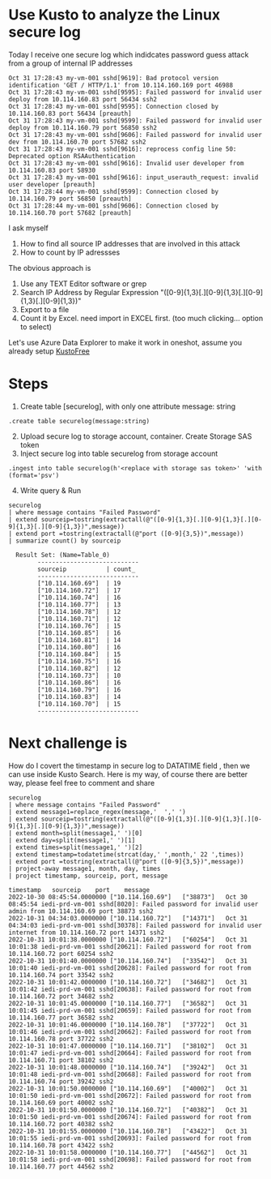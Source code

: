 # Use Kusto to analyze the Linux secure log 

Today I receive one secure log which indidcates password guess attack from a group of internal IP addresses 

```
Oct 31 17:28:43 my-vm-001 sshd[9619]: Bad protocol version identification 'GET / HTTP/1.1' from 10.114.160.169 port 46988
Oct 31 17:28:43 my-vm-001 sshd[9595]: Failed password for invalid user deploy from 10.114.160.83 port 56434 ssh2
Oct 31 17:28:43 my-vm-001 sshd[9595]: Connection closed by 10.114.160.83 port 56434 [preauth]
Oct 31 17:28:43 my-vm-001 sshd[9599]: Failed password for invalid user deploy from 10.114.160.79 port 56850 ssh2
Oct 31 17:28:43 my-vm-001 sshd[9606]: Failed password for invalid user dev from 10.114.160.70 port 57682 ssh2
Oct 31 17:28:43 my-vm-001 sshd[9616]: reprocess config line 50: Deprecated option RSAAuthentication
Oct 31 17:28:43 my-vm-001 sshd[9616]: Invalid user developer from 10.114.160.83 port 58930
Oct 31 17:28:43 my-vm-001 sshd[9616]: input_userauth_request: invalid user developer [preauth]
Oct 31 17:28:44 my-vm-001 sshd[9599]: Connection closed by 10.114.160.79 port 56850 [preauth]
Oct 31 17:28:44 my-vm-001 sshd[9606]: Connection closed by 10.114.160.70 port 57682 [preauth]
```

I ask myself 
  1. How to find all source IP addresses that are involved in this attack
  2. How to count by IP adressses

The obvious approach is 
  1. Use any TEXT Editor software or grep
  2. Search IP Address by Regular Expression "([0-9]{1,3}[.][0-9]{1,3}[.][0-9]{1,3}[.][0-9]{1,3})" 
  3. Export to a file 
  4. Count it by Excel. need import in EXCEL first. (too much clicking... option to select)

Let's use Azure Data Explorer to make it work in oneshot, assume you already setup [KustoFree](https://aka.ms/kustofree)

# Steps 
1. Create table [securelog], with only one attribute message: string
  ```
  .create table securelog(message:string)
  ```
2. Upload secure log to storage account, container. Create Storage SAS token
3. Inject secure log into table securelog from storage account
  ```
  .ingest into table securelog(h'<replace with storage sas token>' 'with (format='psv')
  ```
4. Write query & Run
  ```
  securelog 
  | where message contains "Failed Password"
  | extend sourceip=tostring(extractall(@"([0-9]{1,3}[.][0-9]{1,3}[.][0-9]{1,3}[.][0-9]{1,3})",message))
  | extend port =tostring(extractall(@"port ([0-9]{3,5})",message))
  | summarize count() by sourceip

    Result Set: (Name=Table_0)
          ----------------------------
          sourceip           | count_
          ----------------------------
          ["10.114.160.69"]  | 19
          ["10.114.160.72"]  | 17
          ["10.114.160.74"]  | 16
          ["10.114.160.77"]  | 13
          ["10.114.160.78"]  | 12
          ["10.114.160.71"]  | 12
          ["10.114.160.76"]  | 15
          ["10.114.160.85"]  | 16
          ["10.114.160.81"]  | 14
          ["10.114.160.80"]  | 16
          ["10.114.160.84"]  | 15
          ["10.114.160.75"]  | 16
          ["10.114.160.82"]  | 12
          ["10.114.160.73"]  | 10
          ["10.114.160.86"]  | 16
          ["10.114.160.79"]  | 16
          ["10.114.160.83"]  | 14
          ["10.114.160.70"]  | 15
          ----------------------------
```          
          
          
# Next challenge is 

How do I covert the timestamp in secure log to DATATIME field , then we can use inside Kusto Search. Here is my way, of course there are better way, please feel free to comment and share

```
securelog 
| where message contains "Failed Password"
| extend message1=replace_regex(message,'  ',' ')
| extend sourceip=tostring(extractall(@"([0-9]{1,3}[.][0-9]{1,3}[.][0-9]{1,3}[.][0-9]{1,3})",message))
| extend month=split(message1,' ')[0] 
| extend day=split(message1,' ')[1] 
| extend times=split(message1,' ')[2] 
| extend timestamp=todatetime(strcat(day,' ',month,' 22 ',times))
| extend port =tostring(extractall(@"port ([0-9]{3,5})",message))
| project-away message1, month, day, times
| project timestamp, sourceip, port, message

timestamp	sourceip	port	message
2022-10-30 08:45:54.0000000	["10.114.160.69"]	["38873"]	Oct 30 08:45:54 iedi-prd-vm-001 sshd[8020]: Failed password for invalid user admin from 10.114.160.69 port 38873 ssh2
2022-10-31 04:34:03.0000000	["10.114.160.72"]	["14371"]	Oct 31 04:34:03 iedi-prd-vm-001 sshd[30378]: Failed password for invalid user internet from 10.114.160.72 port 14371 ssh2
2022-10-31 10:01:38.0000000	["10.114.160.72"]	["60254"]	Oct 31 10:01:38 iedi-prd-vm-001 sshd[20621]: Failed password for root from 10.114.160.72 port 60254 ssh2
2022-10-31 10:01:40.0000000	["10.114.160.74"]	["33542"]	Oct 31 10:01:40 iedi-prd-vm-001 sshd[20628]: Failed password for root from 10.114.160.74 port 33542 ssh2
2022-10-31 10:01:42.0000000	["10.114.160.72"]	["34682"]	Oct 31 10:01:42 iedi-prd-vm-001 sshd[20638]: Failed password for root from 10.114.160.72 port 34682 ssh2
2022-10-31 10:01:45.0000000	["10.114.160.77"]	["36582"]	Oct 31 10:01:45 iedi-prd-vm-001 sshd[20659]: Failed password for root from 10.114.160.77 port 36582 ssh2
2022-10-31 10:01:46.0000000	["10.114.160.78"]	["37722"]	Oct 31 10:01:46 iedi-prd-vm-001 sshd[20662]: Failed password for root from 10.114.160.78 port 37722 ssh2
2022-10-31 10:01:47.0000000	["10.114.160.71"]	["38102"]	Oct 31 10:01:47 iedi-prd-vm-001 sshd[20664]: Failed password for root from 10.114.160.71 port 38102 ssh2
2022-10-31 10:01:48.0000000	["10.114.160.74"]	["39242"]	Oct 31 10:01:48 iedi-prd-vm-001 sshd[20668]: Failed password for root from 10.114.160.74 port 39242 ssh2
2022-10-31 10:01:50.0000000	["10.114.160.69"]	["40002"]	Oct 31 10:01:50 iedi-prd-vm-001 sshd[20672]: Failed password for root from 10.114.160.69 port 40002 ssh2
2022-10-31 10:01:50.0000000	["10.114.160.72"]	["40382"]	Oct 31 10:01:50 iedi-prd-vm-001 sshd[20674]: Failed password for root from 10.114.160.72 port 40382 ssh2
2022-10-31 10:01:55.0000000	["10.114.160.78"]	["43422"]	Oct 31 10:01:55 iedi-prd-vm-001 sshd[20693]: Failed password for root from 10.114.160.78 port 43422 ssh2
2022-10-31 10:01:58.0000000	["10.114.160.77"]	["44562"]	Oct 31 10:01:58 iedi-prd-vm-001 sshd[20698]: Failed password for root from 10.114.160.77 port 44562 ssh2

  ```




